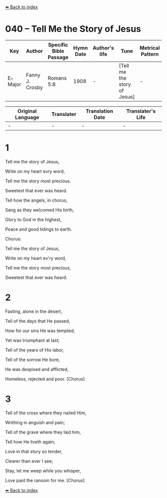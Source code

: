 [⬅️ Back to index](../README.md)

# 040 – Tell Me the Story of Jesus

Key | Author   | Specific Bible Passage     |Hymn Date |Author's life |Tune |Metrical Pattern   |Composer/Source
-- | --------- | ---------------------------|----------|--------------|-----|-------------------|-------------  
E♭ Major |Fanny J. Crosby |Romans 5:8 |1908 |- |[Tell me the story of Jesus] |- |Jno. R. Sweney

Original Language | Translater | Translation Date   | Translater's Life  
----------------- | --------- | --------------------|-------------     
\- |- |- |-




# 1

Tell me the story of Jesus,

Write on my heart evry word,

Tell me the story most precious.

Sweetest that ever was heard.

Tell how the angels, in chorus,

Sang as they welcomed His birth,

Glory to God in the highest,

Peace and good tidings to earth.



Chorus:

Tell me the story of Jesus,

Write on my heart ev'ry word,

Tell me the story most precious,

Sweetest that ever was heard.



# 2

Fasting, alone in the desert,

Tell of the days that He passed,

How for our sins He was tempted,

Yet was triumphant at last;

Tell of the years of His labor,

Tell of the sorrow He bore,

He was despised and afflicted,

Homeless, rejected and poor.  [Chorus]



# 3

Tell of the cross where they nailed Him,

Writhing in anguish and pain;

Tell of the grave where they laid him,

Tell how He liveth again;

Love in that story so tender,

Clearer than ever I see;

Stay, let me weep while you whisper,

Love paid the ransom for me.  [Chorus]





[⬅️ Back to index](../README.md)
